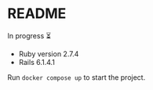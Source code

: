 # README

In progress :hourglass_flowing_sand:

- Ruby version 2.7.4
- Rails 6.1.4.1


Run `docker compose up` to start the project.
